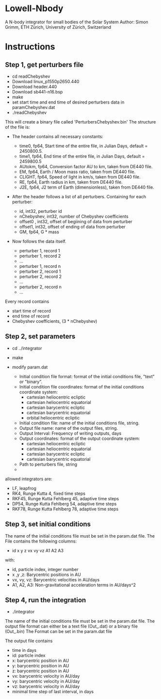 # Lowell-Nbody

A N-body integrator for small bodies of the Solar System
Author: Simon Grimm, ETH Zürich, University of Zürich, Switzerland


# Instructions #

## Step 1, get perturbers file ##

- cd readChebyshev
- Download linux_p1550p2650.440 
- Download header.440
- Download sb441-n16.bsp
- make
- set start time and end time of desired perturbers data in paramChebyshev.dat
- ./readChebyshev


This will create a binary file called 'PerturbersChebyshev.bin'
The structure of the file is:

- The header contains all necessary constants:

  - time0,   fp64, Start time of the entire file, in Julian Days, default = 2450800.5. 
  - time1,   fp64, End time of the entire file, in Julian Days, default = 2459800.5
  - AUtokm,  fp64, Conversion factor AU to km, taken from DE440 file.
  - EM,      fp64, Earth / Moon mass ratio, taken from DE440 file.
  - CLIGHT,  fp64, Speed of light in km/s, taken from DE440 file.
  - RE,      fp64, Earth radius in km, taken from DE440 file.
  - J2E,     fp64, J2 term of Earth (dimensionless), taken from DE440 file.

- After the header follows a list of all perturbers. Containing for each perturber:

  - id,         int32, perturber id
  - nChebyshev, int32, number of Chebyshev coefficients
  - offset0 ,   int32, offset of begiining of data from perturber
  - offset1,    int32, offset of ending of data from perturber
  - GM,         fp64,  G * mass 

- Now follows the data itself. 

  - perturber 1, record 1
  - perturber 1, record 2
  - ...
  - perturber 1, record n
  - perturber 2, record 1
  - perturber 2, record 2
  - ...
  - perturber 2, record n
  - ...

Every record contains

  - start time of record
  - end time of record
  - Chebyshev coefficients, (3 * nChebyshev)


## Step 2, set parameters ##

- cd ../integrator
- make
- modify param.dat

  - Initial condition file format:  format of the initial conditions file, "text" or "binary".
  - Initial condition file coordinates:  format of the initial conditions coordinate system:
    - cartesian heliocentric ecliptic
    - cartesian heliocentric equatorial
    - cartesian barycentric ecliptic
    - cartesian barycentric equatorial
    - orbital heliocentric ecliptic
  - Initial condition file: name of the initial conditions file, string.
  - Output file name: name of the output files, string.
  - Output Interval: Frequency of writing outputs, days
  - Output coordinates: format of the output coordinate system:
    - cartesian heliocentric ecliptic
    - cartesian heliocentric equatorial
    - cartesian barycentric ecliptic
    - cartesian barycentric equatorial
  - Path to perturbers file, string
  - 
allowed integrators are:

  - LF, leapfrog 
  - RK4, Runge Kutta 4, fixed time steps
  - RKF45, Runge Kutta Fehlberg 45, adaptive time steps
  - DP54, Runge Kutta Fehlberg 54, adaptive time steps
  - RKF78, Runge Kutta Fehlberg 78, adaptive time steps

## Step 3, set initial conditions ##

The name of the initial conditions file must be set in the param.dat file.
The File contains the following columns:

- id x y z vx vy vz A1 A2 A3

with:
- id, particle index, integer number
- x ,y ,z: Barycentric positions in AU
- vx, vy, vz: Barycentric velocities in AU/days
- A1, A2, A3: Non-gravitational acceleration terms in AU/days^2

## Step 4, run the integration ##

- ./integrator

The name of the initial conditions file must be set in the param.dat file.
The output file format can either be a text file (Out_<name>.dat) or a binary file (Out_<name>.bin)
The Format can be set in the param.dat file


The output file contains 
- time in days
- id: particle index 
- x: barycentric position in AU
- y: barycentric position in AU
- z: barycentric position in AU
- vx: barycentric velocity in AU/day
- vy: barycentric velocity in AU/day
- vz: barycentric velocity in AU/day
- minimal time step of last interval, in days

<!---
## Step 5 compare the results with JPL ##
- combine the output files with

cat Out* > out< name >_h.dat

e.g. cat Out* > outIcarus_h.dat

-run python3 compare.py < name > > diff< name >.dat

e.g. python3 compare.py Icarus > diffIcarus.dat

This produces a file with the difference between the real positions from JPL and the integration.
The file contains two columns:
-- time in day
-- difference in meters
-->

